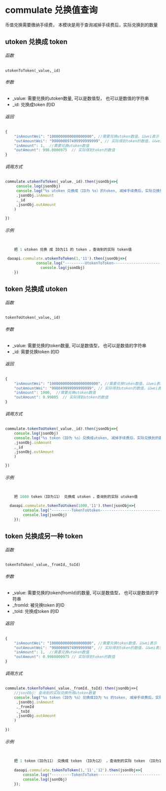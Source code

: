 # commulate 兑换值查询
 币值兑换需要缴纳手续费， 本模块是用于查询减掉手续费后，实际兑换到的数量
## utoken 兑换成 token 
###### 函数
`utokenToToken(_value,_id) `
###### 参数
- _value: 需要兑换的utoken数量, 可以是数值型， 也可以是数值的字符串
- _id: 兑换成token 的ID 
###### 返回
```js
{
    "inAmountWei": "1000000000000000000", //需要兑换utoken数值，以wei表示
    "outAmountWei": "998000097499999999999", // 实际得到token的数值，以wei表示
    "inAmount": 1,  //需要兑换utoken数值
    "outAmount": 998.0000975  // 实际得到token的数值
}
```
###### 调用方式
```js
commulate.utokenToToken(_value,_id).then(jsonObj=>{
     console.log(jsonObj)
     console.log("%s utoken 兑换成（ID为 %s）的token, 减掉手续费后，实际兑换到的数量：%s"
     ,jsonObj.inAmount
     ,_id
     ,jsonObj.outAmount
    )
 
})
```
###### 示例
```js

    把 1 utoken 兑换 成 ID为11 的 token ，查询到的实际 token值

 daoapi.commulate.utokenToToken(1,'11').then(jsonObj=>{
              console.log("---------UtokenToToken------------------------------")
                console.log(jsonObj)
    })
```
## token 兑换成 utoken
###### 函数
`tokenToUtoken(_value,_id) `
###### 参数
- _value: 需要兑换的token数量, 可以是数值型， 也可以是数值的字符串
- _id: 需要兑换token 的ID 
###### 返回
```js
{
    "inAmountWei": "1000000000000000000000", //需要兑换token数值，以wei表示
    "outAmountWei": "998049999999999999", // 实际得到utoken的数值，以wei表示
    "inAmount": 1000,  //需要兑换utoken数值
    "outAmount": 0.99805  // 实际得到utoken的数值
}
```
###### 调用方式
```js
commulate.tokenToUtoken(_value,_id).then(jsonObj=>{
    console.log(jsonObj)
    console.log("%s token（ID为 %s）兑换成utoken, 减掉手续费后，实际兑换到的数量：%s"
    ,jsonObj.inAmount
    ,_id
    ,jsonObj.outAmount
    )
 
})
```

###### 示例
```js

    把 1000 token（ID为11） 兑换成 utoken ，查询到的实际 utoken值

  daoapi.commulate.tokenToUtoken(1000,'11').then(jsonObj=>{
        console.log("---------TokenToUtoken------------------------------")
        console.log(jsonObj)
    });
```
## token 兑换成另一种 token
###### 函数
`tokenToToken(_value,_fromId,_toId) `
###### 参数
- _value: 需要兑换的token(fromId)的数量, 可以是数值型， 也可以是数值的字符串
- _fromId: 被兑换token 的ID 
- _toId: 兑换成token 的ID 
###### 返回
```js
{
    "inAmountWei": "1000000000000000000", //需要兑换token数值，以wei表示
    "outAmountWei": "998000097499999998", // 实际得到token的数值，以wei表示
    "inAmount": 1,  //需要兑换utoken数值
    "outAmount": 0.9980000975 // 实际得到token的数值
}
```

###### 调用方式
```js
commulate.tokenToToken(_value,_fromId,_toId).then(jsonObj=>{
    //jsonObj: 查询到的实际兑换所得utoken数量
    console.log("%s token（ID为 %s）兑换成ID为 %s 的token, 减掉手续费后，实际兑换到的数量：%s"
     ,jsonObj.inAmount
     ,_fromId
     ,_toId
     ,jsonObj.outAmount
    )
 
})
```
###### 示例
```js

    把 1 token（ID为11） 兑换成 token （ID为12） ，查询到的实际 token （ID为12）的值
 
    daoapi.commulate.tokenToToken(1,'11','12').then(jsonObj=>{
        console.log("---------TokenToToken------------------------------")
        console.log(jsonObj)
    });
```
